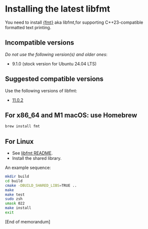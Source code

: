 # Installing the latest libfmt

You need to install [{fmt}](https://fmt.dev/) aka libfmt,for supporting C++23-compatible formatted text printing.

## Incompatible versions

*Do not use the following version(s) and older ones*:

* 9.1.0 (stock version for Ubuntu 24.04 LTS)

## Suggested compatible versions

Use the following versions of libfmt:

* [11.0.2](https://github.com/fmtlib/fmt/tree/11.0.2)

## For x86_64 and M1 macOS: use Homebrew

```sh
brew install fmt
```

## For Linux

* See [libfmt README](https://github.com/fmtlib/fmt).
* Install the shared library.

An example sequence:

```sh
mkdir build
cd build
cmake -DBUILD_SHARED_LIBS=TRUE ..
make
make test
sudo zsh
umask 022
make install
exit  
```
 
[End of memorandum]
